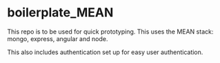 # boilerplate_MEAN

This repo is to be used for quick prototyping. This uses the MEAN stack: mongo, express, angular and node.

This also includes authentication set up for easy user authentication.
